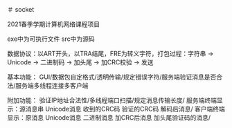 ＃ socket


2021春季学期计算机网络课程项目

exe中为可执行文件
src中为源码

数据协议：以ART开头，以TRA结尾，FRE为转义字符，打包过程：字符串 → Unicode → 二进制码 → 加头尾 → 加CRC校验 → 发送

基本功能：
GUI/数据包自定格式/透明传输/规定错误字符/服务端验证消息是否合法/服务端多线程连接多客户端

附加功能：
验证IP地址合法性/多线程端口扫描/规定消息传输长度/
服务端终端显示：源消息串 Unicode消息 收到的CRC码 验证的CRC码 解码后消息/
客户端终端显示：原消息 Unicode消息 二进制消息 加CRC后消息 加头尾验证码的消息/
